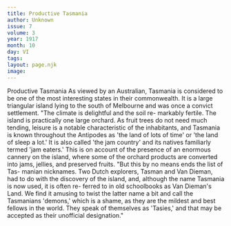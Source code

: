 ```yaml
---
title: Productive Tasmania
author: Unknown
issue: 7
volume: 3
year: 1917
month: 10
day: VI
tags:
layout: page.njk
image:
---
```

Productive Tasmania   As viewed by an Australian, Tasmania is considered to be one of the most interesting states in their commonwealth. It is a large triangular island lying to the south of Melbourne and was once a convict settlement.   "The climate is delightful and the soil re- markably fertile. The island is practically one large orchard. As fruit trees do not need much tending, leisure is a notable characteristic of the inhabitants, and Tasmania is known throughout the Antipodes as 'the land of lots of time' or 'the land of sleep a lot.' It is also called 'the jam country' and its natives familiarly termed 'jam eaters.' This is on account of the presence of an enormous cannery on the island, where some of the orchard products are converted into jams, jellies, and preserved fruits.   "But this by no means ends the list of Tas- manian nicknames. Two Dutch explorers, Tasman and Van Dieman, had to do with the discovery of the island, and, although the name Tasmania is now used, it is often re- ferred to in old schoolbooks as Van Dieman's Land. We find it amusing to twist the latter name a bit and call the Tasmanians 'demons,' which is a shame, as they are the mildest and best fellows in the world. They speak of themselves as 'Tasies,' and that may be accepted as their unofficial designation."   


